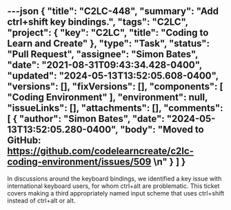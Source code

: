 ---json
{
  "title": "C2LC-448",
  "summary": "Add ctrl+shift key bindings.",
  "tags": "C2LC",
  "project": {
    "key": "C2LC",
    "title": "Coding to Learn and Create"
  },
  "type": "Task",
  "status": "Pull Request",
  "assignee": "Simon Bates",
  "date": "2021-08-31T09:43:34.428-0400",
  "updated": "2024-05-13T13:52:05.608-0400",
  "versions": [],
  "fixVersions": [],
  "components": [
    "Coding Environment"
  ],
  "environment": null,
  "issueLinks": [],
  "attachments": [],
  "comments": [
    {
      "author": "Simon Bates",
      "date": "2024-05-13T13:52:05.280-0400",
      "body": "Moved to GitHub: <https://github.com/codelearncreate/c2lc-coding-environment/issues/509>&#x20;\n"
    }
  ]
}
---
In discussions around the keyboard bindings, we identified a key issue with international keyboard users, for whom ctrl+alt are problematic.  This ticket covers making a third appropriately named input scheme that uses ctrl+shift instead of ctrl+alt or alt.

        